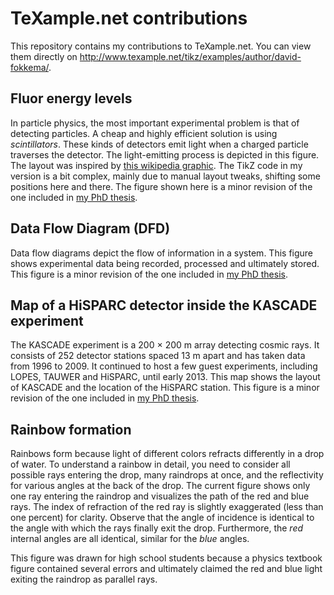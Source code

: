 TeXample.net contributions
==========================

This repository contains my contributions to TeXample.net.  You can view
them directly on
http://www.texample.net/tikz/examples/author/david-fokkema/.


Fluor energy levels
-------------------

In particle physics, the most important experimental problem is that of
detecting particles.  A cheap and highly efficient solution is using
*scintillators*.  These kinds of detectors emit light when a charged
particle traverses the detector.  The light-emitting process is depicted
in this figure.  The layout was inspired by [this wikipedia
graphic](http://en.wikipedia.org/wiki/File:Pistates.svg).  The TikZ code
in my version is a bit complex, mainly due to manual layout tweaks,
shifting some positions here and there.  The figure shown here is a minor
revision of the one included in [my PhD
thesis](http://dx.doi.org/10.3990/1.9789036534383).


Data Flow Diagram (DFD)
-----------------------

Data flow diagrams depict the flow of information in a system.  This
figure shows experimental data being recorded, processed and ultimately
stored. This figure is a minor revision of the one included in [my PhD
thesis](http://dx.doi.org/10.3990/1.9789036534383).


Map of a HiSPARC detector inside the KASCADE experiment
-------------------------------------------------------

The KASCADE experiment is a 200 × 200 m array detecting cosmic rays.  It
consists of 252 detector stations spaced 13 m apart and has taken data
from 1996 to 2009.  It continued to host a few guest experiments,
including LOPES, TAUWER and HiSPARC, until early 2013.  This map shows the
layout of KASCADE and the location of the HiSPARC station.  This figure is
a minor revision of the one included in [my PhD
thesis](http://dx.doi.org/10.3990/1.9789036534383).


Rainbow formation
-----------------

Rainbows form because light of different colors refracts differently in a
drop of water.  To understand a rainbow in detail, you need to consider
all possible rays entering the drop, many raindrops at once, and the
reflectivity for various angles at the back of the drop.  The current
figure shows only one ray entering the raindrop and visualizes the path of
the red and blue rays.  The index of refraction of the red ray is slightly
exaggerated (less than one percent) for clarity.  Observe that the angle
of incidence is identical to the angle with which the rays finally exit
the drop.  Furthermore, the *red* internal angles are all identical,
similar for the *blue* angles.

This figure was drawn for high school students because a physics textbook
figure contained several errors and ultimately claimed the red and blue
light exiting the raindrop as parallel rays.
